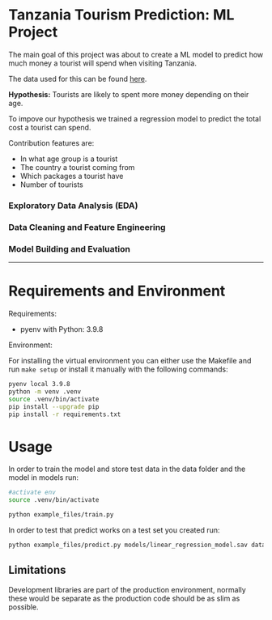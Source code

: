 # Tanzania Tourism Prediction: ML Project
The main goal of this project was about to create a ML model to predict how much money a tourist will spend when visiting Tanzania.

The data used for this can be found [here](https://zindi.africa/competitions/tanzania-tourism-prediction/data).

**Hypothesis:** Tourists are likely to spent more money depending on their age.

To impove our hypothesis we trained a regression model to predict the total cost a tourist can spend.

Contribution features are:

- In what age group is a tourist
- The country a tourist coming from
- Which packages a tourist have
- Number of tourists

### Exploratory Data Analysis (EDA)

### Data Cleaning and Feature Engineering

### Model Building and Evaluation
---
# Requirements and Environment

Requirements:
- pyenv with Python: 3.9.8

Environment: 

For installing the virtual environment you can either use the Makefile and run `make setup` or install it manually with the following commands: 

```Bash
pyenv local 3.9.8
python -m venv .venv
source .venv/bin/activate
pip install --upgrade pip
pip install -r requirements.txt
```

# Usage

In order to train the model and store test data in the data folder and the model in models run:

```bash
#activate env
source .venv/bin/activate

python example_files/train.py  
```

In order to test that predict works on a test set you created run:

```bash
python example_files/predict.py models/linear_regression_model.sav data/X_test.csv data/y_test.csv
```

## Limitations

Development libraries are part of the production environment, normally these would be separate as the production code should be as slim as possible.
